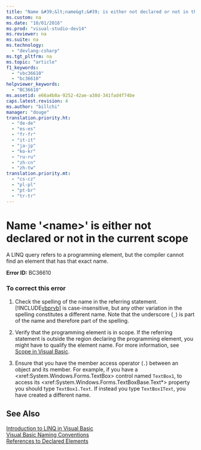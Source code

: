 ```yaml
---
title: "Name &#39;&lt;name&gt;&#39; is either not declared or not in the current scope"
ms.custom: na
ms.date: "10/01/2016"
ms.prod: "visual-studio-dev14"
ms.reviewer: na
ms.suite: na
ms.technology: 
  - "devlang-csharp"
ms.tgt_pltfrm: na
ms.topic: "article"
f1_keywords: 
  - "vbc36610"
  - "bc36610"
helpviewer_keywords: 
  - "BC36610"
ms.assetid: e66a4b8a-9252-42ae-a30d-341fad4f74be
caps.latest.revision: 4
ms.author: "billchi"
manager: "douge"
translation.priority.ht: 
  - "de-de"
  - "es-es"
  - "fr-fr"
  - "it-it"
  - "ja-jp"
  - "ko-kr"
  - "ru-ru"
  - "zh-cn"
  - "zh-tw"
translation.priority.mt: 
  - "cs-cz"
  - "pl-pl"
  - "pt-br"
  - "tr-tr"
---
```

# Name &#39;&lt;name&gt;&#39; is either not declared or not in the current scope
A LINQ query refers to a programming element, but the compiler cannot find an element that has that exact name.  
  
 **Error ID:** BC36610  
  
### To correct this error  
  
1.  Check the spelling of the name in the referring statement. [!INCLUDE[vbprvb](../VS_debugger/includes/vbprvb_md.md)] is case-insensitive, but any other variation in the spelling constitutes a different name. Note that the underscore (`_`) is part of the name and therefore part of the spelling.  
  
2.  Verify that the programming element is in scope. If the referring statement is outside the region declaring the programming element, you might have to qualify the element name. For more information, see [Scope in Visual Basic](../Topic/Scope%20in%20Visual%20Basic.md).  
  
3.  Ensure that you have the member access operator (`.`) between an object and its member. For example, if you have a \<xref:System.Windows.Forms.TextBox> control named `TextBox1`, to access its \<xref:System.Windows.Forms.TextBoxBase.Text*> property you should type `TextBox1.Text`. If instead you type `TextBox1Text`, you have created a different name.  
  
## See Also  
 [Introduction to LINQ in Visual Basic](../Topic/Introduction%20to%20LINQ%20in%20Visual%20Basic.md)   
 [Visual Basic Naming Conventions](../Topic/Visual%20Basic%20Naming%20Conventions.md)   
 [References to Declared Elements](../Topic/References%20to%20Declared%20Elements%20\(Visual%20Basic\).md)